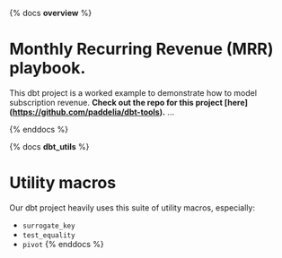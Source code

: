 {% docs __overview__ %}
# Monthly Recurring Revenue (MRR) playbook.
This dbt project is a worked example to demonstrate how to model subscription
revenue. **Check out the repo for this project \[here](https://github.com/paddelia/dbt-tools).**
...

{% enddocs %}

{% docs __dbt_utils__ %}
# Utility macros
Our dbt project heavily uses this suite of utility macros, especially:
- `surrogate_key`
- `test_equality`
- `pivot`
{% enddocs %}